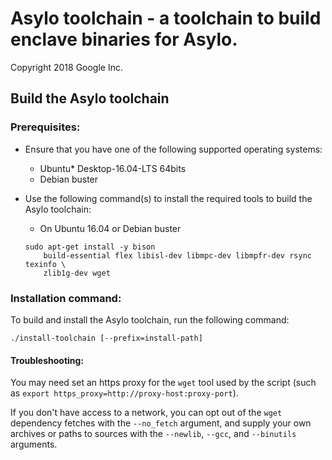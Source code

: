 # Asylo toolchain - a toolchain to build enclave binaries for Asylo.

Copyright 2018 Google Inc.

## Build the Asylo toolchain

### Prerequisites:

-   Ensure that you have one of the following supported operating systems:

    *   Ubuntu\* Desktop-16.04-LTS 64bits
    *   Debian buster

-   Use the following command(s) to install the required tools to build the
    Asylo toolchain:

    *   On Ubuntu 16.04 or Debian buster

    ```shell
    sudo apt-get install -y bison
        build-essential flex libisl-dev libmpc-dev libmpfr-dev rsync texinfo \
        zlib1g-dev wget
    ```

### Installation command:

To build and install the Asylo toolchain, run the following command:

`./install-toolchain [--prefix=install-path]`

#### Troubleshooting:

You may need set an https proxy for the `wget` tool used by the script (such as
`export https_proxy=http://proxy-host:proxy-port`).

If you don't have access to a network, you can opt out of the `wget` dependency
fetches with the `--no_fetch` argument, and supply your own archives or paths to
sources with the `--newlib`, `--gcc`, and `--binutils` arguments.
